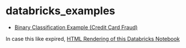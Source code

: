 # databricks_examples

- [Binary Classification Example (Credit Card Fraud)](https://databricks-prod-cloudfront.cloud.databricks.com/public/4027ec902e239c93eaaa8714f173bcfc/4501560535971885/2797154278669455/2411384373532000/latest.html)


In case this like expired, [HTML Rendering of this Databricks Notebook](https://github.com/ispapadakis/databricks_examples/blob/main/Credit_Card_Fraud%20-%20Databricks.html)
